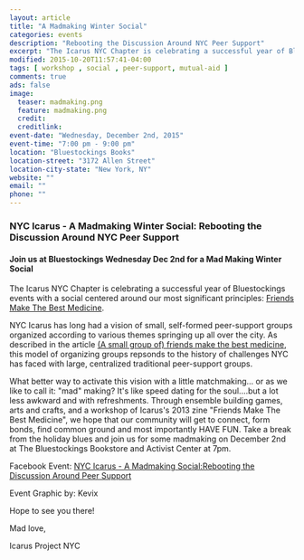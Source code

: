 ```yaml
---
layout: article
title: "A Madmaking Winter Social"
categories: events
description: "Rebooting the Discussion Around NYC Peer Support"
excerpt: "The Icarus NYC Chapter is celebrating a successful year of Bluestockings events with a social centered around our most significant principles: [Friends Make The Best Medicine](http://www.theicarusproject.net/icarus-downloads/friends-make-the-best-medicine)."
modified: 2015-10-20T11:57:41-04:00
tags: [ workshop , social , peer-support, mutual-aid ]
comments: true
ads: false
image:
  teaser: madmaking.png
  feature: madmaking.png
  credit: 
  creditlink: 
event-date: "Wednesday, December 2nd, 2015"
event-time: "7:00 pm - 9:00 pm"
location: "Bluestockings Books"
location-street: "3172 Allen Street"
location-city-state: "New York, NY"
website: ""
email: ""
phone: ""
---
```

### NYC Icarus -  A Madmaking Winter Social: Rebooting the Discussion Around NYC Peer Support

#### Join us at Bluestockings Wednesday Dec 2nd for a Mad Making Winter Social

The Icarus NYC Chapter is celebrating a successful year of Bluestockings events with a social centered around our most significant principles: [Friends Make The Best Medicine](http://www.theicarusproject.net/icarus-downloads/friends-make-the-best-medicine). 

NYC Icarus has long had a vision of small, self-formed peer-support groups organized according to various themes springing up all over the city.  As described in the article [(A small group of) friends make the best medicine](http://www.theicarusproject.net/icarus-downloads/friends-make-the-best-medicine), this model of organizing groups repsonds to the history of challenges NYC has faced with large, centralized traditional peer-support groups. 

What better way to activate this vision with a little matchmaking... or as we like to call  it: "mad" making?  It's like speed dating for the soul....but a lot less awkward and with refreshments. Through ensemble building games, arts and crafts, and a workshop of Icarus's 2013 zine "Friends Make The Best Medicine", we hope that our community will get to connect, form bonds, find common ground and most importantly HAVE FUN. Take a break from the holiday blues and join us for some madmaking on December 2nd at The Bluestockings Bookstore and Activist Center at 7pm.

Facebook Event: [NYC Icarus -  A Madmaking Social:Rebooting the Discussion Around Peer Support ](https://www.facebook.com/events/474363299433982/)

Event Graphic by: Kevix

Hope to see you there!

Mad love,

Icarus Project NYC
